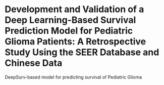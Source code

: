 # Development and Validation of a Deep Learning-Based Survival Prediction Model for Pediatric Glioma Patients: A Retrospective Study Using the SEER Database and Chinese Data
DeepSurv-based model for predicting survival of Pediatric Glioma
